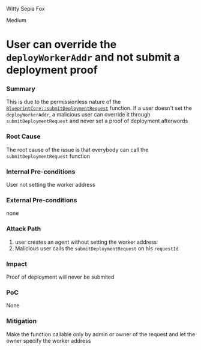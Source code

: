 Witty Sepia Fox

Medium

# User can override the `deployWorkerAddr` and not submit a deployment proof

### Summary

This is due to the permissionless nature of the [`BlueprintCore::submitDeploymentRequest`](https://github.com/sherlock-audit/2025-03-crestal-network/blob/main/crestal-omni-contracts/src/BlueprintCore.sol#L602-L626) function. If a user doesn't set the `deployWorkerAddr`, a malicious user can override it through `submitDeploymentRequest` and never set a proof of deployment afterwords

### Root Cause

The root cause of the issue is that everybody can call the `submitDeploymentRequest` function

### Internal Pre-conditions

User not setting the worker address

### External Pre-conditions

none

### Attack Path

1. user creates an agent without setting the worker address
2. Malicious user calls the `submitDeploymentRequest` on his `requestId`

### Impact

Proof of deployment will never be submited

### PoC

None

### Mitigation

Make the function callable only by admin or owner of the request and let the owner specify the worker address